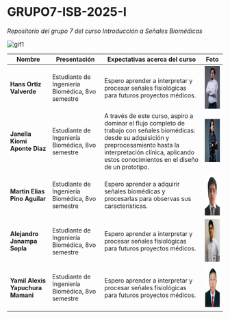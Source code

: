 # GRUPO7-ISB-2025-I
*Repositorio del grupo 7 del curso Introducción a Señales Biomédicas*

<img src="https://i.stack.imgur.com/YlsJf.gif" alt="gif1" width="1000" height="300"/>

| Nombre                  | Presentación | Expectativas acerca del curso                                                                 | Foto |
|-------------------------|--------------|-----------------------------------------------------------------------------------------------|------|
| **Hans Ortiz Valverde** | Estudiante de Ingeniería Biomédica, 8vo semestre         | Espero aprender a interpretar y procesar señales fisiológicas para futuros proyectos médicos. | <img src="https://github.com/Eliasp03/GRUPO7-ISB-2025-I/blob/main/Laboratorios/Laboratorio1/Otros/hans.png?raw=true" width="100" height="100"/> |
| **Janella Kiomi Aponte Diaz** | Estudiante de Ingeniería Biomédica, 8vo semestre         | A través de este curso, aspiro a dominar el flujo completo de trabajo con señales biomédicas: desde su adquisición y preprocesamiento hasta la interpretación clínica, aplicando estos conocimientos en el diseño de un prototipo. | <img src="https://github.com/Eliasp03/GRUPO7-ISB-2025-I/blob/main/Laboratorios/Laboratorio1/Otros/ñañeña.jpg?raw=true" width="100" height="100"/>  |
| **Martin Elias Pino Aguilar** | Estudiante de Ingeniería Biomédica, 8vo semestre         | Espero aprender a adquirir señales biomédicas y procesarlas para observas sus características. | <img src="https://github.com/Eliasp03/GRUPO7-ISB-2025-I/blob/main/Laboratorios/Laboratorio1/Otros/Elias.png?raw=true" width="100" height="100"/>|
| **Alejandro Janampa Sopla** | Estudiante de Ingeniería Biomédica, 8vo semestre         | Espero aprender a interpretar y procesar señales fisiológicas para futuros proyectos médicos. | <img src="https://github.com/Eliasp03/GRUPO7-ISB-2025-I/blob/main/Laboratorios/Laboratorio1/Otros/janampa.jpg?raw=true" width="100" height="100"/> |
| **Yamil Alexis Yapuchura Mamani** | Estudiante de Ingeniería Biomédica, 8vo semestre         | Espero aprender a interpretar y procesar señales fisiológicas para futuros proyectos médicos. | <img src="https://github.com/Eliasp03/GRUPO7-ISB-2025-I/blob/main/Laboratorios/Laboratorio1/Otros/387611.jpg?raw=true" width="100" height="100"/> |
